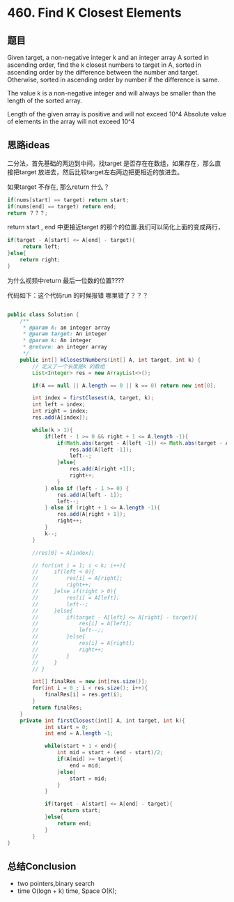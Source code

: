 # 460. Find K Closest Elements



## 题目

Given target, a non-negative integer k and an integer array A sorted in ascending order, find the k closest numbers to target in A, sorted in ascending order by the difference between the number and target. Otherwise, sorted in ascending order by number if the difference is same.

The value k is a non-negative integer and will always be smaller than the length of the sorted array.

Length of the given array is positive and will not exceed 10^4
​​
Absolute value of elements in the array will not exceed 10^4
​​

## 思路ideas

二分法，首先基础的两边到中间，找target 是否存在在数组，如果存在，那么直接把target 放进去，然后比较target左右两边把更相近的放进去。

如果target 不存在, 那么return 什么？

```java
if(nums[start] == target) return start;
if(nums[end] == target) return end;
return ？？？;
```

return start , end 中更接近target 的那个的位置.我们可以简化上面的变成两行，

```java
if(target - A[start] <= A[end] - target){
     return left;
}else{
    return right;
}
```

为什么视频中return 最后一位数的位置????



代码如下：这个代码run 的时候报错 哪里错了？？？

```java

public class Solution {
    /**
     * @param A: an integer array
     * @param target: An integer
     * @param k: An integer
     * @return: an integer array
     */
    public int[] kClosestNumbers(int[] A, int target, int k) {
        // 定义了一个长度是k 的数组
        List<Integer> res = new ArrayList<>();

        if(A == null || A.length == 0 || k == 0) return new int[0];

        int index = firstClosest(A, target, k);
        int left = index;
        int right = index;
        res.add(A[index]);

        while(k > 1){
            if(left - 1 >= 0 && right + 1 <= A.length -1){
                if(Math.abs(target - A[left -1]) <= Math.abs(target - A[right +1])){
                    res.add(A[left -1]);
                    left--;
                }else{
                    res.add(A[right +1]);
                    right++;
                }
            } else if (left - 1 >= 0) {
                res.add(A[left - 1]);
                left--;
            } else if (right + 1 <= A.length -1){
                res.add(A[right + 1]);
                right++;
            }
            k--;
        }

        //res[0] = A[index];

        // for(int i = 1; i < k; i++){
        //     if(left < 0){
        //         res[i] = A[right];
        //         right++;
        //     }else if(right > 0){
        //         res[i] = A[left];
        //         left--;
        //     }else{
        //         if(target - A[left] <= A[right] - target){
        //             res[i] = A[left];
        //             left--;;
        //         }else{
        //             res[i] = A[right];
        //             right++;
        //         }
        //     }
        // }

        int[] finalRes = new int[res.size()];
        for(int i = 0 ; i < res.size(); i++){
            finalRes[i] = res.get(i);
        }
        return finalRes;
    }
    private int firstClosest(int[] A, int target, int k){
            int start = 0;
            int end = A.length -1;

            while(start + 1 < end){
                int mid = start + (end - start)/2;
                if(A[mid] >= target){
                    end = mid;
                }else{
                    start = mid;
                }
            }

            if(target - A[start] <= A[end] - target){
                 return start;
            }else{
                return end;
            }
        }
}

```


## 总结Conclusion

- two pointers,binary search
- time O(logn + k) time, Space O(K);
